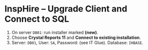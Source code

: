 # InspHire – Upgrade Client and Connect to SQL

1. On server `DB01`: run installer marked **(new)**.
2. Choose **Crystal Reports 11** and **Connect to existing installation**.
3. Server: `DB01`, User: `SA`, Password: (see IT Glue). Database: `IHBASE`.
